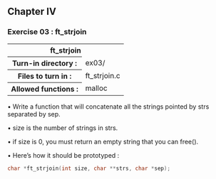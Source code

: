 <div>
<h2>Chapter IV</h2>
<h3>Exercise 03 : ft_strjoin</h3>
<table align="center">
	<tr>
		<th colspan="2">
			ft_strjoin
		</th>
	</tr>
	<tr>
		<th>Turn-in directory :</th>
		<td>ex03/</td>
	</tr>
	<tr>
		<th>Files to turn in :</th>
		<td>ft_strjoin.c</td>
	</tr>
	<tr>
		<th>Allowed functions :</th>
		<td>malloc</td>
	</tr>
</table>
	
<p>• Write a function that will concatenate all the strings pointed by strs separated by
sep.</p>
<p>• size is the number of strings in strs.</p>
<p>• if size is 0, you must return an empty string that you can free().</p>
<p>• Here’s how it should be prototyped :</p>

```C
char *ft_strjoin(int size, char **strs, char *sep);
```

</div>